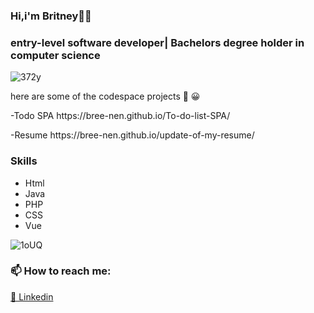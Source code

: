 ### Hi,i'm Britney👋🦋

<h3>entry-level software developer| Bachelors degree holder in computer science</h3>


![372y](https://user-images.githubusercontent.com/99203626/212472248-fc0eb460-88d7-4a55-84c4-d46c892e3224.gif)


here are some of the codespace projects 🌈 😀
<p align="left">-Todo SPA  https://bree-nen.github.io/To-do-list-SPA/ </p>
<p>-Resume https://bree-nen.github.io/update-of-my-resume/ </p>


<!--
**bree-nen/bree-nen** is a ✨ _special_ ✨ repository because its `README.md` (this file) appears on your GitHub profile.

Here are some ideas to get you started:

- 🔭 I’m currently working on 
- 🌱 I’m currently learning MySql
- 👯 I’m looking to collaborate on ...
- 🤔 I’m looking for help with ...
- 💬 Ask me about ...
- ...
- 😄 Pronouns: she/her
- ⚡ Fun fact: ...
-->
 
 <h3>Skills</h3>
 <ul> 
  <li>Html</li>
  <li>Java</li>
   <li>PHP</li>
   <li>CSS</li>
   <li>Vue</li>
</ul>

![1oUQ](https://user-images.githubusercontent.com/99203626/212472317-0f8aa3c5-ff21-4ebb-a9d0-fe6b2cde0d19.gif)

<h3> 📫 How to reach me:</h3>
<p align="left">
<a href="https://www.linkedin.com/in/britney-nenwalwi-5b5898240/"> 📝 Linkedin</a>
</p>


